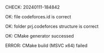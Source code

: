 CHECK: 20240111-184842
OK: file codeforces.id is correct
OK: folder prj.codeforces structure is correct
OK: CMake generator successed
ERROR: CMake build (MSVC x64) failed
